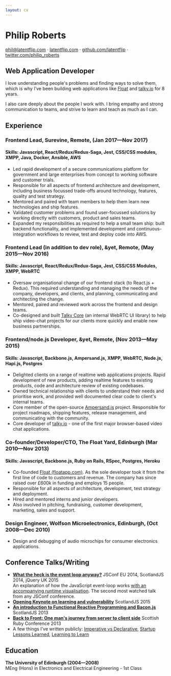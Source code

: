 ```yaml
---
layout: cv
---
```


# Philip Roberts

[phil@latentflip.com](mailto:phil@latentflip.com) · [latentflip.com](http://latentflip.com) · [github.com/latentflip](https://github.com/latentflip) · [twitter.com/philip_roberts](https://twitter.com/philip_roberts)


## Web Application Developer

I love understanding people's problems and finding ways to solve them, which is why I’ve been building web applications like [Float](http://floatapp.com) and [talky.io](http://talky.io) for 8 years.

I also care deeply about the people I work with. I bring empathy and strong communication to teams, and strive to learn and teach as much as I can.


## Experience

### **Frontend Lead**,  Surevine, Remote, (Jan 2017—Nov 2017)    
#### Skills: Javascript, React/Redux/Redux-Saga, Jest, CSS/CSS modules, XMPP, Java, Docker, Ansible, AWS

* Led rapid development of a secure communications platform for government and large enterprises from concept to working software and customer trials.
* Responsible for all aspects of frontend architecture and development, including business focussed trade-offs around technology, features, quality and test strategy.
* Mentored and paired with team members to help them learn new technologies and ship features.
* Validated customer problems and found user-focussed solutions by working directly with customers, product and sales teams.
* Expanded my responsibilities as required to help a small team ship: built backend functionality, and implemented development and continuous-integration workflows to review, test and deploy code into AWS.



### **Frontend Lead (in addition to dev role)**, &yet, Remote, (May 2015—Nov 2016)    
#### Skills: Javascript, React/Redux/Redux-Saga, Jest, CSS/CSS Modules, XMPP, WebRTC

* Oversaw organisational change of our frontend stack (to React.js + Redux). This required understanding and managing the needs of the company, developers, and clients, and planning, communicating and architecting the change.
* Mentored, paired and reviewed work across the frontend and design teams.
* Co-designed and built [Talky Core](https://about.talky.io/core/) (an internal WebRTC UI library) to help ship video-chat projects for our clients more quickly and enable new business partnerships.

### **Frontend/node.js Developer**, &yet, Remote, (Nov 2013—May 2015)    
#### Skills: Javascript, Backbone.js, Ampersand.js, XMPP, WebRTC, Node.js, Hapi.js, Postgres

* Delighted clients on a range of realtime web applications projects. Rapid development of new products, adding realtime features to existing products, code and architecture review of existing codebases.
* Owned technical relationship with clients to understand their needs and prioritise work, and provided well documented clear code to client's internal teams. 
* Core member of the open-source [Ampersand.js](https://ampersandjs.com) project. Responsible for project roadmaps, shipping features, release management, and communicating with the community.
* Core developer of [talky.io](https://talky.io) - one of the first major browser-based video chat applications.

### **Co-founder/Developer/CTO**, The Float Yard, Edinburgh (Mar 2010—Nov 2013)    
#### Skills: Javascript, Backbone.js, Ruby on Rails, RSpec, Postgres, Heroku

* Co-founded [Float (floatapp.com)](https://floatapp.com). As the sole developer took it from the first line of code to customers and revenue. The company has since raised over £600k in funding and employs 15 people. 
* Responsible for all aspects of architecture, development, test strategy and deployment.
* Hired and mentored interns and junior developers.
* Also involved in pitching, fundraising, customer development, marketing, sales and support.

### **Design Engineer**, Wolfson Microelectronics, Edinburgh, (Oct 2008—Dec 2010)

* Design and debugging of audio microchips for consumer electronics applications.

## Conference Talks/Writing

* **[What the heck is the event loop anyway?](https://www.youtube.com/watch?v=8aGhZQkoFbQ)** JSConf EU 2014, ScotlandJS 2014, jQuery UK 2015    
An explanation of how the JavaScript event-loop works [with an accompanying runtime visualisation](http://latentflip.com/loupe/). The second most watched talk from any JSConf conference.
* **[Opening Keynote on learning and vulnerability](https://www.youtube.com/watch?v=43BdvIDdZA4)** ScotlandJS 2015
* **[An introduction to Functional Reactive Programming and Bacon.js](https://vimeo.com/68987289)** ScotlandJS 2013
* **[Back to Front: One man's journey from server to client side](https://vimeo.com/66857759)** Scottish Ruby Conference 2013   
* A few things I've written publicly: [Imperative vs Declarative](http://latentflip.com/imperative-vs-declarative), [Startup Lessons Learned](http://latentflip.com/startup-lessons-learned), [Learning to Learn](http://latentflip.com/learning-to-learn)



## Education

**The University of Edinburgh (2004—2008)**  
MEng (Hons) in Electronics and Electrical Engineering - 1st Class
